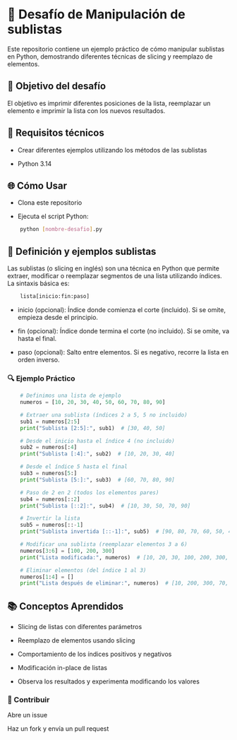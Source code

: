 # 🚀 Desafío de Manipulación de sublistas

Este repositorio contiene un ejemplo práctico de cómo manipular sublistas en Python, demostrando diferentes técnicas de slicing y reemplazo de elementos.

## 🎯 Objetivo del desafío

El objetivo es imprimir diferentes posiciones de la lista, reemplazar un elemento e imprimir la lista con los nuevos resultados.

## 🔧 Requisitos técnicos

* Crear diferentes ejemplos utilizando los métodos de las sublistas

* Python 3.14

## 🌐 Cómo Usar

* Clona este repositorio

* Ejecuta el script Python: 

```bash
    python [nombre-desafio].py
```

## 📌 Definición y ejemplos sublistas
Las sublistas (o slicing en inglés) son una técnica en Python que permite extraer, modificar o reemplazar segmentos de una lista utilizando índices. La sintaxis básica es:

```python
    lista[inicio:fin:paso]
```

* inicio (opcional): Índice donde comienza el corte (incluido). Si se omite, empieza desde el principio.

* fin (opcional): Índice donde termina el corte (no incluido). Si se omite, va hasta el final.

* paso (opcional): Salto entre elementos. Si es negativo, recorre la lista en orden inverso.


### 🔍 Ejemplo Práctico

```python
    # Definimos una lista de ejemplo
    numeros = [10, 20, 30, 40, 50, 60, 70, 80, 90]

    # Extraer una sublista (índices 2 a 5, 5 no incluido)
    sub1 = numeros[2:5]  
    print("Sublista [2:5]:", sub1)  # [30, 40, 50]

    # Desde el inicio hasta el índice 4 (no incluido)
    sub2 = numeros[:4]  
    print("Sublista [:4]:", sub2)  # [10, 20, 30, 40]

    # Desde el índice 5 hasta el final
    sub3 = numeros[5:]  
    print("Sublista [5:]:", sub3)  # [60, 70, 80, 90]

    # Paso de 2 en 2 (todos los elementos pares)
    sub4 = numeros[::2]  
    print("Sublista [::2]:", sub4)  # [10, 30, 50, 70, 90]

    # Invertir la lista
    sub5 = numeros[::-1]  
    print("Sublista invertida [::-1]:", sub5)  # [90, 80, 70, 60, 50, 40, 30, 20, 10]

    # Modificar una sublista (reemplazar elementos 3 a 6)
    numeros[3:6] = [100, 200, 300]  
    print("Lista modificada:", numeros)  # [10, 20, 30, 100, 200, 300, 70, 80, 90]

    # Eliminar elementos (del índice 1 al 3)
    numeros[1:4] = []  
    print("Lista después de eliminar:", numeros)  # [10, 200, 300, 70, 80, 90]
```

## 📚 Conceptos Aprendidos
* Slicing de listas con diferentes parámetros

* Reemplazo de elementos usando slicing

* Comportamiento de los índices positivos y negativos

* Modificación in-place de listas

* Observa los resultados y experimenta modificando los valores

### 📌 Contribuir 

Abre un issue 

Haz un fork y envía un pull request  
